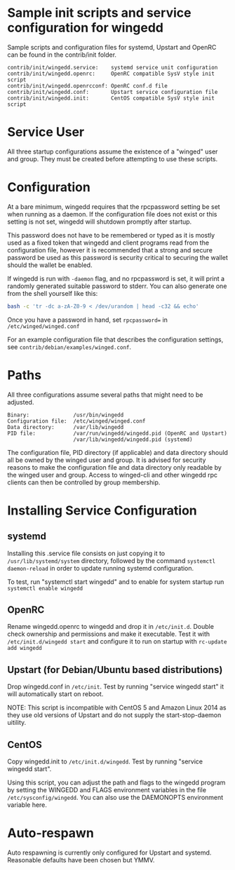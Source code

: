 # Sample init scripts and service configuration for wingedd

Sample scripts and configuration files for systemd, Upstart and OpenRC
can be found in the contrib/init folder.

    contrib/init/wingedd.service:    systemd service unit configuration
    contrib/init/wingedd.openrc:     OpenRC compatible SysV style init script
    contrib/init/wingedd.openrcconf: OpenRC conf.d file
    contrib/init/wingedd.conf:       Upstart service configuration file
    contrib/init/wingedd.init:       CentOS compatible SysV style init script

# Service User

All three startup configurations assume the existence of a "winged" user
and group.  They must be created before attempting to use these scripts.

# Configuration

At a bare minimum, wingedd requires that the rpcpassword setting be set
when running as a daemon.  If the configuration file does not exist or this
setting is not set, wingedd will shutdown promptly after startup.

This password does not have to be remembered or typed as it is mostly used
as a fixed token that wingedd and client programs read from the configuration
file, however it is recommended that a strong and secure password be used
as this password is security critical to securing the wallet should the
wallet be enabled.

If wingedd is run with `-daemon` flag, and no rpcpassword is set, it will
print a randomly generated suitable password to stderr.  You can also
generate one from the shell yourself like this:

```bash
bash -c 'tr -dc a-zA-Z0-9 < /dev/urandom | head -c32 && echo'
```

Once you have a password in hand, set `rpcpassword=` in `/etc/winged/winged.conf`

For an example configuration file that describes the configuration settings,
see `contrib/debian/examples/winged.conf`.

# Paths

All three configurations assume several paths that might need to be adjusted.
```
Binary:              /usr/bin/wingedd
Configuration file:  /etc/winged/winged.conf
Data directory:      /var/lib/wingedd
PID file:            /var/run/wingedd/wingedd.pid (OpenRC and Upstart)
                     /var/lib/wingedd/wingedd.pid (systemd)
```
The configuration file, PID directory (if applicable) and data directory
should all be owned by the winged user and group.  It is advised for security
reasons to make the configuration file and data directory only readable by the
winged user and group.  Access to winged-cli and other wingedd rpc clients
can then be controlled by group membership.

# Installing Service Configuration

## systemd

Installing this .service file consists on just copying it to
`/usr/lib/systemd/system` directory, followed by the command
`systemctl daemon-reload` in order to update running systemd configuration.

To test, run "systemctl start wingedd" and to enable for system startup run
`systemctl enable wingedd`

## OpenRC

Rename wingedd.openrc to wingedd and drop it in `/etc/init.d`.  Double
check ownership and permissions and make it executable.  Test it with
`/etc/init.d/wingedd start` and configure it to run on startup with
`rc-update add wingedd`

## Upstart (for Debian/Ubuntu based distributions)

Drop wingedd.conf in `/etc/init`.  Test by running "service wingedd start"
it will automatically start on reboot.

NOTE: This script is incompatible with CentOS 5 and Amazon Linux 2014 as they
use old versions of Upstart and do not supply the start-stop-daemon uitility.

## CentOS

Copy wingedd.init to `/etc/init.d/wingedd`. Test by running "service wingedd start".

Using this script, you can adjust the path and flags to the wingedd program by
setting the WINGEDD and FLAGS environment variables in the file
`/etc/sysconfig/wingedd`. You can also use the DAEMONOPTS environment variable here.

# Auto-respawn

Auto respawning is currently only configured for Upstart and systemd.
Reasonable defaults have been chosen but YMMV.
